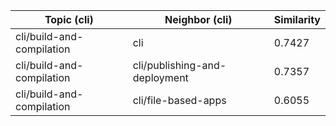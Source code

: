 | Topic (cli) | Neighbor (cli) | Similarity |
|-------------|-------------------|------------|
| cli/build-and-compilation | cli | 0.7427 |
| cli/build-and-compilation | cli/publishing-and-deployment | 0.7357 |
| cli/build-and-compilation | cli/file-based-apps | 0.6055 |
